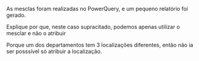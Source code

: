 As mesclas foram realizadas no PowerQuery, e um pequeno relatório foi gerado.

Explique por que, neste caso supracitado, podemos apenas utilizar o mesclar e não o atribuir

Porque um dos departamentos tem 3 localizações diferentes, então não ia ser posssível só atribuir a localização.
